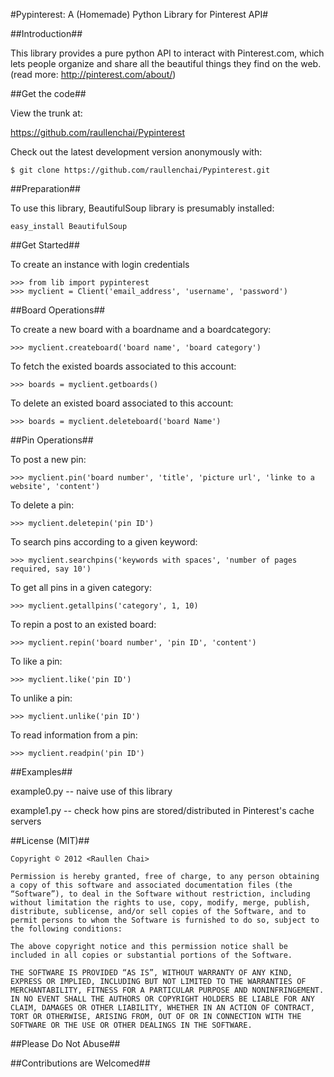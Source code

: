 #Pypinterest: A (Homemade) Python Library for Pinterest API#

##Introduction##

This library provides a pure python API to interact with Pinterest.com, which lets people organize and share all the beautiful things they find on the web. (read more: http://pinterest.com/about/)

##Get the code##

View the trunk at:

https://github.com/raullenchai/Pypinterest


Check out the latest development version anonymously with:

    $ git clone https://github.com/raullenchai/Pypinterest.git


##Preparation##

To use this library, BeautifulSoup library is presumably installed:

    easy_install BeautifulSoup

##Get Started##

To create an instance with login credentials

    >>> from lib import pypinterest
    >>> myclient = Client('email_address', 'username', 'password')

##Board Operations##

To create a new board with a boardname and a boardcategory:

    >>> myclient.createboard('board name', 'board category')


To fetch the existed boards associated to this account:

    >>> boards = myclient.getboards()

To delete an existed board associated to this account:

    >>> boards = myclient.deleteboard('board Name')

##Pin Operations##

To post a new pin:

    >>> myclient.pin('board number', 'title', 'picture url', 'linke to a website', 'content')

To delete a pin:

    >>> myclient.deletepin('pin ID')

To search pins according to a given keyword:

    >>> myclient.searchpins('keywords with spaces', 'number of pages required, say 10')

To get all pins in a given category:

    >>> myclient.getallpins('category', 1, 10)
    
To repin a post to an existed board:

    >>> myclient.repin('board number', 'pin ID', 'content')

To like a pin:

    >>> myclient.like('pin ID')

To unlike a pin:

    >>> myclient.unlike('pin ID')

To read information from a pin:
    
    >>> myclient.readpin('pin ID')

##Examples##

example0.py -- naive use of this library

example1.py -- check how pins are stored/distributed in Pinterest's cache servers

##License (MIT)##

    Copyright © 2012 <Raullen Chai>

    Permission is hereby granted, free of charge, to any person obtaining a copy of this software and associated documentation files (the “Software”), to deal in the Software without restriction, including without limitation the rights to use, copy, modify, merge, publish, distribute, sublicense, and/or sell copies of the Software, and to permit persons to whom the Software is furnished to do so, subject to the following conditions:

    The above copyright notice and this permission notice shall be included in all copies or substantial portions of the Software.

    THE SOFTWARE IS PROVIDED “AS IS”, WITHOUT WARRANTY OF ANY KIND, EXPRESS OR IMPLIED, INCLUDING BUT NOT LIMITED TO THE WARRANTIES OF MERCHANTABILITY, FITNESS FOR A PARTICULAR PURPOSE AND NONINFRINGEMENT. IN NO EVENT SHALL THE AUTHORS OR COPYRIGHT HOLDERS BE LIABLE FOR ANY CLAIM, DAMAGES OR OTHER LIABILITY, WHETHER IN AN ACTION OF CONTRACT, TORT OR OTHERWISE, ARISING FROM, OUT OF OR IN CONNECTION WITH THE SOFTWARE OR THE USE OR OTHER DEALINGS IN THE SOFTWARE.


##Please Do Not Abuse##

##Contributions are Welcomed##